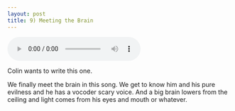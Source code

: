 ```yaml
---
layout: post
title: 9) Meeting the Brain
---
```


<audio controls>
<source src="{{ site.baseurl }}/audio/NOSONGYET.mp3" type="audio/mpeg">
</audio>

Colin wants to write this one.

We finally meet the brain in this song. We get to know him and his pure evilness and he has a vocoder scary voice. And a big brain lowers from the ceiling and light comes from his eyes and mouth or whatever.